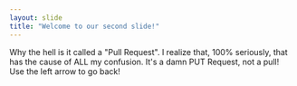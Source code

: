 ```yaml
---
layout: slide
title: "Welcome to our second slide!"
---
```

Why the hell is it called a "Pull Request". I realize that, 100% seriously, that has the cause of ALL my confusion. It's a damn PUT Request, not a pull!
Use the left arrow to go back!
